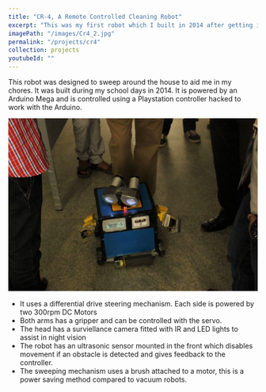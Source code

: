 ```yaml
---
title: "CR-4, A Remote Controlled Cleaning Robot"
excerpt: "This was my first robot which I built in 2014 after getting inspired by the Pixar Robot Wall-e to conduct trivial tasks like sweeping the floor. It is remotely controlled using a Playstation Controller. As the cleaning mechanism uses a physical brush, it consumes less power than vaccumm robots."
imagePath: "/images/Cr4_2.jpg"
permalink: "/projects/cr4"
collection: projects
youtubeId: ""
---
```


This robot was designed to sweep around the house to aid me in my chores. It was built during my school days in 2014. It is powered by an Arduino Mega and is controlled using a Playstation controller hacked to work with the Arduino. 

<img src="/images/Cr4_1.jpg" />

* It uses a differential drive steering mechanism. Each side is powered by two 300rpm DC Motors
* Both arms has a gripper and can be controlled with the servo. 
* The head has a surviellance camera fitted with IR and LED lights to assist in night vision
* The robot has an ultrasonic sensor mounted in the front which disables movement if an obstacle is detected and gives feedback to the controller.
* The sweeping mechanism uses a brush attached to a motor, this is a power saving method compared to vacuum robots.

